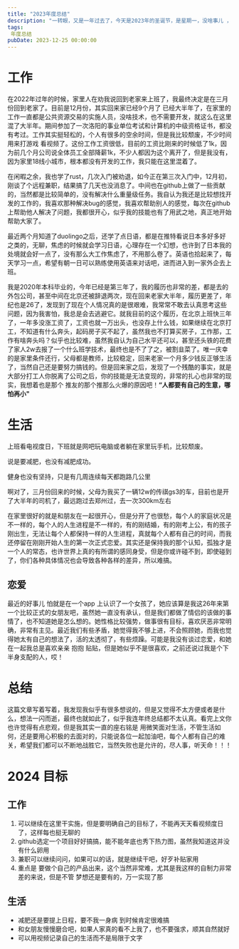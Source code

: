 ```yaml
---
title: "2023年度总结"
description: "一转眼，又是一年过去了，今天是2023年的圣诞节，是星期一，没啥事儿 ，看到大家都写了年终总结，我也来写下吧，毕竟之前也写了三年了，写年终总结这个东西怎么说那，有对自己一年的回顾其实挺好的，也许现在看起来没啥意义，但是时间线拉长，或许就有些意义了。其实我更想用视频记录自己的成长，看起来更生活形象一些，但是还是有些恐惧的，希2024年可以用视频记录自己的生活吧。"
tags: 
 年度总结
pubDate: 2023-12-25 00:00:00
---
```



# 工作

在2022年过年的时候，家里人在劝我说回到老家来上班了，我最终决定是在三月份回到老家了。目前是12月份，其实回来家已经9个月了 已经大半年了，在家里的工作一直都是公共资源交易的实施人员，没啥技术，也不需要开发，就这么在这里混了大半年。期间参加了一次洛阳的事业单位考试和计算机的中级资格证书，都没有考过。工作其实挺轻松的，个人有很多的空余时间，但是我比较颓废，不少时间用来打游戏 看视频了。这份工作工资很低，目前的工资比刚来的时候低了1k，因为前几个月公司说全体员工全部降薪1k，不少人都因为这个离开了，但是我没有，因为家里18线小城市，根本都没有开发的工作，我只能在这里混着了。

在闲暇之余，我也学了rust，几次入门被劝退，如今正在第三次入门中，12月初，刚谈了个远程兼职，结果搞了几天也没消息了。中间也在github上做了一些贡献的，当然都是比较简单的，没有解决什么重量级任务。我自认为我还是比较想找开发的工作的，我喜欢那种解决bug的感觉，我喜欢帮助别人的感觉，每次在github上帮助他人解决了问题，我都很开心，似乎我的技能也有了用武之地，真正地开始帮助大家了。

最近两个月知道了duolingo之后，还学了点日语，都是在推特看说日本多好多好之类的，无聊，焦虑的时候就会学习日语，心理存在一个幻想，也许到了日本我的处境就会好一点了，没有那么大工作焦虑了，不用那么卷了。英语也拾起来了，每天学习一点，希望有朝一日可以熟练使用英语来对话吧，进而进入到一家外企去上班。

我是2020年本科毕业的，今年已经是第三年了，我的履历也非常的差，都是去的外包公司，甚至中间在北京还被辞退两次，现在回来老家大半年，履历更差了，年纪也是26了，发现到了现在个人情况真的是很艰难，我常常不敢去认真思考这些问题，因为我害怕，我总是会去逃避它。就我目前的这个履历，在北京上班快三年了，一年多没涨工资了，工资也就一万出头，也没存上什么钱，如果继续在北京打工，不知道有什么奔头，起码房子买不起了，虽然我也不打算买房子，工作那，工作有啥奔头吗？似乎也比较难，虽然我自认为自己水平还可以，甚至还头铁的花费了家人2w去报了一个什么班学技术，最终也是不了了之，被割韭菜了。唯一庆幸的是家里条件还行，父母都是教师，比较稳定，回来老家一个月多少钱反正够生活了，当然自己还是要努力搞钱的。但是回来家之后，发现了一个残酷的事实，就是大部分打工人你脱离了公司之后，你的技能是无法变现的，非常的扎心也非常的现实，我想着也是那个 推友的那个推那么火爆的原因吧！**“人都要有自己的生意，哪怕再小"**

# 生活

上班看电视度日，下班就是网吧玩电脑或者躺在家里玩手机，比较颓废。

说是要减肥，也没有减肥成功。

健身也没有坚持，只是有几周连续每天都跑路几公里

啊对了，三月份回来的时候，父母为我买了一辆12w的传祺gs3的车，目前也是开了大半年的司机了，最远跑过去郑州过，去一次300km左右

在家里很好的就是和朋友在一起很开心，但是分开了也很愁，每个人的家庭状况是不一样的，每个人的人生进程是不一样的，有的刚结婚，有的刚考上公，有的孩子刚出生，无法让每个人都保持一样的人生进程，真就每个人都有自己的时间，而我还停留在刚刚开始人生的第一次正式恋爱。其实还是保持我的那个认知，孤独才是一个人的常态，也许世界上真的有所谓的感同身受，但是你或许碰不到，即使碰到了，你们各种具体情况也会导致各种各样的差异，所以难搞。

## 恋爱

最近的好事儿 怕就是在一个app 上认识了一个女孩了，她应该算是我这26年来第一个比较正式的女朋友吧，虽然她一直没有承认，但是我们都做了情侣的该做的事情了，也不知道她是怎么想的。她性格比较强势，做事很有目标，喜欢厌恶非常明确，非常有主见。最近我们有些矛盾，她觉得我不够上进，不会照顾她，而我也觉得她太有自己的想法了，活的太透彻了，有些烦躁。可能是我没有谈过恋爱，和她在一起我总是喜欢亲亲 抱抱 贴贴，但是她似乎不是很喜欢，之前还说过我是个下半身支配的人，哎！

# 总结

这篇文章写着写着，我发现我似乎有很多想说的，但是又觉得不太方便或者是什么，想法一闪而逝，最终也就如此了，似乎我连年终总结都不太认真。看完上文你也许觉得有点悲观，但是我其实一直的座右铭是 用微笑面对生活，不管生活如何，还是要用心积极的去面对的，只能说各位一起加油吧，每个人都有自己的难关，希望我们都可以不断地战胜它，当然失败也是允许的，尽人事，听天命！！！

# 2024 目标

## 工作

1. 可以继续在这里干实施，但是要明确自己的目标了，不能再天天看视频度日了，这样每也挺无聊的
2. github选定一个项目好好搞搞，能不能年底也秀下热力图，虽然我知道这并没有什么卵用
3. 兼职可以继续问问，如果可以的话，就是继续干吧，好歹补贴家用
4. 重点是 要做个自己的产品出来，这个当然非常难，尤其是我这样的自制力非常差的来说，但是不管 梦想还是要有的，万一实现了那

## 生活

- 减肥还是要提上日程，要不我一身病 到时候肯定很难搞
- 和女朋友慢慢磨合吧，如果人家真的看不上我了，也不要强求，顺其自然就好
- 可以用视频记录自己的生活而不是局限于文字